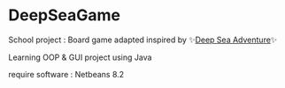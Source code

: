 # DeepSeaGame

School project : Board game adapted
inspired by ✨[Deep Sea Adventure]✨

Learning OOP & GUI project using Java

require software : Netbeans 8.2


[//]: # (reference link)
  [Deep Sea Adventure]: <https://cdn.1j1ju.com/medias/57/db/4b-deep-sea-adventure-rulebook.pdf>
